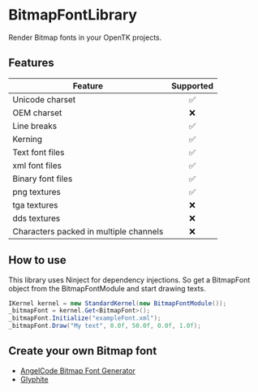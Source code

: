 # BitmapFontLibrary

Render Bitmap fonts in your OpenTK projects.

## Features

| Feature                                | Supported          |
| -------------------------------------- | :----------------: |
| Unicode charset                        | :white_check_mark: |
| OEM charset                            | :x:                |
| Line breaks                            | :white_check_mark: |
| Kerning                                | :white_check_mark: |
| Text font files                        | :white_check_mark: |
| xml font files                         | :white_check_mark: |
| Binary font files                      | :white_check_mark: |
| png textures                           | :white_check_mark: |
| tga textures                           | :x:                |
| dds textures                           | :x:                |
| Characters packed in multiple channels | :x:                |

## How to use

This library uses Ninject for dependency injections. So get a BitmapFont object
from the BitmapFontModule and start drawing texts.

```C#
IKernel kernel = new StandardKernel(new BitmapFontModule());
_bitmapFont = kernel.Get<BitmapFont>();
_bitmapFont.Initialize("exampleFont.xml");
_bitmapFont.Draw("My text", 0.0f, 50.0f, 0.0f, 1.0f);
```

## Create your own Bitmap font
- [AngelCode Bitmap Font Generator](http://www.angelcode.com/products/bmfont/)
- [Glyphite](https://www.glyphite.com/)
